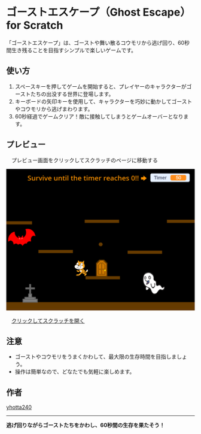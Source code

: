 # ゴーストエスケープ（Ghost Escape）for Scratch

「ゴーストエスケープ」は、ゴーストや舞い散るコウモリから逃げ回り、60秒間生き残ることを目指すシンプルで楽しいゲームです。

## 使い方

1. スペースキーを押してゲームを開始すると、プレイヤーのキャラクターがゴーストたちの出没する世界に登場します。
2. キーボードの矢印キーを使用して、キャラクターを巧妙に動かしてゴーストやコウモリから逃げまわります。
3. 60秒経過でゲームクリア！敵に接触してしまうとゲームオーバーとなります。

## プレビュー
　プレビュー画面をクリックしてスクラッチのページに移動する
<div align="center">
  <a href="https://scratch.mit.edu/projects/953840424/" target="_blank">
    <img src="preview.png" width="600" >
  </a>
</div>

　[クリックしてスクラッチを開く](https://scratch.mit.edu/projects/953840424/)

## 注意

- ゴーストやコウモリをうまくかわして、最大限の生存時間を目指しましょう。
- 操作は簡単なので、どなたでも気軽に楽しめます。

## 作者

[yhotta240](https://github.com/yhotta240)

---

**逃げ回りながらゴーストたちをかわし、60秒間の生存を果たそう！**

